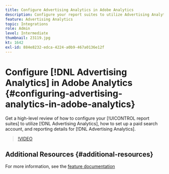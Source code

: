 ```yaml
---
title: Configure Advertising Analytics in Adobe Analytics
description: Configure your report suites to utilize Advertising Analytics.
feature: Advertising Analytics
topic: Integrations
role: Admin
level: Intermediate
thumbnail: 23119.jpg
kt: 1642
exl-id: 884e8232-edca-4224-a0b9-467a0136e12f
---
```

# Configure [!DNL Advertising Analytics] in Adobe Analytics {#configuring-advertising-analytics-in-adobe-analytics}

Get a high-level review of how to configure your [!UICONTROL report suites] to utilize [!DNL Advertising Analytics], how to set up a paid search account, and reporting details for [!DNL Advertising Analytics].

>[!VIDEO](https://video.tv.adobe.com/v/23119/?quality=12&learn=on)

## Additional Resources {#additional-resources}

For more information, see the [feature documentation](https://experienceleague.adobe.com/docs/analytics/integration/advertising-analytics/overview.html)
